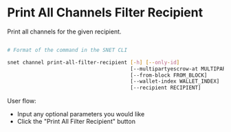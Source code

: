# Print All Channels Filter Recipient

Print all channels for the given recipient.

<figure><img src="../../../../../../../public/assets/images/products/TUI/Screenshot 2024-08-17 at 6.34.48 PM.png" alt=""><figcaption></figcaption></figure>

```bash
# Format of the command in the SNET CLI

snet channel print-all-filter-recipient [-h] [--only-id]
                                        [--multipartyescrow-at MULTIPARTYESCROW_AT]
                                        [--from-block FROM_BLOCK]
                                        [--wallet-index WALLET_INDEX]
                                        [--recipient RECIPIENT]
```

User flow:

* Input any optional parameters you would like
* Click the "Print All Filter Recipient" button
